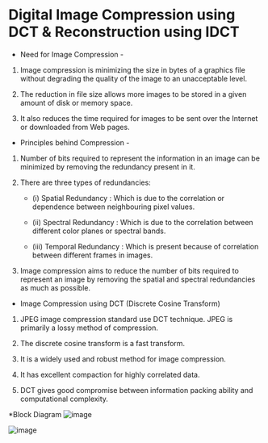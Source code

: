 # Digital Image Compression using DCT & Reconstruction using IDCT


* Need for Image Compression -
1) Image compression is minimizing the size in bytes of a graphics file without degrading the quality of the image to an unacceptable level. 

2) The reduction in file size allows more images to be stored in a given amount of disk or memory space. 

3) It also reduces the time required for images to be sent over the Internet or downloaded from Web pages.


* Principles behind Compression -
1) Number of bits required to represent the information in an image can be minimized by removing the redundancy present in it.

2) There are three types of redundancies: 
	- (i) Spatial Redundancy :
	       Which is due to the correlation or dependence between neighbouring pixel values.

	- (ii) Spectral Redundancy : 
	        Which is due to the correlation between different color planes or spectral bands.

	- (iii) Temporal Redundancy : 
	         Which is present because of correlation between different frames in images.

3) Image compression aims to reduce the number of bits required to represent an image by removing the spatial and spectral redundancies as much as possible. 


* Image Compression using DCT (Discrete Cosine Transform)
1) JPEG image compression standard use DCT technique. JPEG is primarily a lossy method of compression.

2) The discrete cosine transform is a fast transform.

3) It is a widely used and robust method for image compression.

4) It has excellent compaction for highly correlated data.

5) DCT gives good compromise between information packing ability and computational complexity.


*Block Diagram 
![image](https://user-images.githubusercontent.com/76968308/118371396-1e38eb00-b5ca-11eb-8cd9-f11db125ed09.png)

![image](https://user-images.githubusercontent.com/76968308/118371376-fb0e3b80-b5c9-11eb-8c9f-c869812b2ee7.png)
